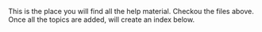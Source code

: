 This is the place you will find all the help material. Checkou the files above. Once all the topics are added, will create an index below.
